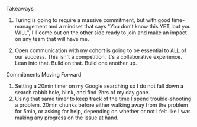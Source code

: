 Takeaways
1. Turing is going to require a massive commitment, but with good time-management and a mindset that says "You don't know this YET, but you WILL", I'll come out on the other side ready to join and make an impact on any team that will have me.

2. Open communication with my cohort is going to be essential to ALL of our success. This isn't a competition, it's a collaborative experience. Lean into that. Build on that. Build one another up.

Commitments Moving Forward
1. Setting a  20min timer on my Google searching so I do not fall down a search rabbit hole, blink, and find 2hrs of my day gone.
2. Using that same timer to keep track of the time I spend trouble-shooting a problem. 20min chunks before either walking away from the problem for 5min, or asking for help, depending on whether or not I felt like I was making any progress on the issue at hand. 
